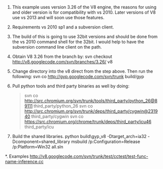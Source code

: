 1. 	This example uses version 3.26 of the V8 engine, the reasons for using and older version
	is for compatibility with vs 2010. Later versions of V8 use vs 2013 and will soon use 
	those features.
2.  Requirements vs 2010 sp1 and a subversion client.
3.	The build of this is going to use 32bit versions and should be done from the vs 2010 command shell
	for the 32bit. I would help to have the subversion command line client on the path.
4. 	Obtain V8 3.26 from the branch by:
	svn checkout http://v8.googlecode.com/svn/branches/3.26/ v8
5. 	Change directory into the  v8 direct from the step above. Then run the following:
	svn co http://gyp.googlecode.com/svn/trunk build/gyp
6. 	Pull python tools and third party binaries as well by doing:
	> svn co http://src.chromium.org/svn/trunk/tools/third_party/python_26@89111 third_party/python_26
	> svn co http://src.chromium.org/svn/trunk/deps/third_party/cygwin@231940 third_party/cygwin
	> svn co https://src.chromium.org/chrome/trunk/deps/third_party/icu46 third_party/icu
	
7. 	Build the shared libraries. 
	python build\gyp_v8 -Dtarget_arch=ia32 -Dcomponent=shared_library
	msbuild /p:Configuration=Release /p:Platform=Win32 all.sln	
	
	
*.	Examples
	http://v8.googlecode.com/svn/trunk/test/cctest/test-func-name-inference.cc